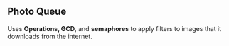 ## Photo Queue

Uses **Operations, GCD,** and **semaphores** to apply filters to images that it downloads from the internet.
